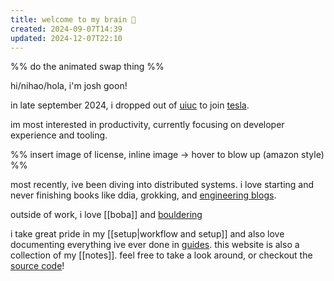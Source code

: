 ```yaml
---
title: welcome to my brain 🧠
created: 2024-09-07T14:39
updated: 2024-12-07T22:10
---
```


%% do the animated swap thing %%

hi/nihao/hola, i'm josh goon!

in late september 2024, i dropped out of [uiuc](https://illinois.edu/) to join [tesla](https://www.tesla.com/).

im most interested in productivity, currently focusing on developer experience and tooling.

%% insert image of license, inline image -> hover to blow up (amazon style) %%

most recently, ive been diving into distributed systems. i love starting and never finishing books like ddia, grokking, and [engineering blogs](https://github.com/Jish2/system-design/?tab=readme-ov-file#engineering-blogs).

outside of work, i love [[boba]] and [bouldering]()

i take great pride in my [[setup|workflow and setup]] and also love documenting everything ive ever done in [guides](/guides). this website is also a collection of my [[notes]]. feel free to take a look around, or checkout the [source code](https://github.com/Jish2/noted)!

